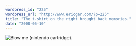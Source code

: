 ```yaml
---
wordpress_id: "225"
wordpress_url: "http://www.ericgar.com/?p=225"
title: "The t-shirt on the right brought back memories."
date: "2008-05-10"
---
```

<img src='http://www.snorgtees.com/images/CustomerPic_000306.jpg' alt='Blow me (nintendo cartridge).' class='alignnone' />

